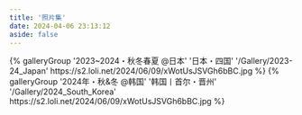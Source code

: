 ```yaml
---
title: '照片集'
date: 2024-04-06 23:13:12
aside: false
---
```

<div class="gallery-group-main">
{% galleryGroup '2023~2024・秋冬春夏 @日本' '日本・四国' '/Gallery/2023-24_Japan' https://s2.loli.net/2024/06/09/xWotUsJSVGh6bBC.jpg %}
{% galleryGroup '2024年・秋&冬 @韩国' '韩国丨首尔・晋州' '/Gallery/2024_South_Korea' https://s2.loli.net/2024/06/09/xWotUsJSVGh6bBC.jpg %}
</div>
